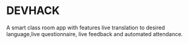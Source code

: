 # DEVHACK

A smart class room app with features live translation to desired language,live questionnaire, live feedback and automated attendance.
